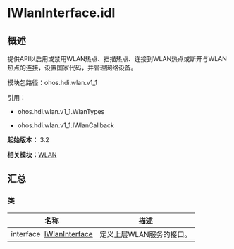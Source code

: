 # IWlanInterface.idl


## 概述

提供API以启用或禁用WLAN热点、扫描热点、连接到WLAN热点或断开与WLAN热点的连接，设置国家代码，并管理网络设备。

模块包路径：ohos.hdi.wlan.v1_1

引用：

- ohos.hdi.wlan.v1_1.WlanTypes

- ohos.hdi.wlan.v1_1.IWlanCallback

**起始版本：** 3.2

**相关模块：**[WLAN](_w_l_a_n_v11.md)


## 汇总


### 类

| 名称 | 描述 | 
| -------- | -------- |
| interface&nbsp;&nbsp;[IWlanInterface](interface_i_wlan_interface_v11.md) | 定义上层WLAN服务的接口。  | 
